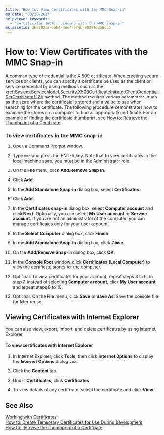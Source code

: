 ```yaml
---
title: "How to: View Certificates with the MMC Snap-in"
ms.date: "03/30/2017"
helpviewer_keywords: 
  - "certificates [WCF], viewing with the MMC snap-in"
ms.assetid: 2b8782aa-ebb4-4ee7-974b-90299e356dc5
---
```

# How to: View Certificates with the MMC Snap-in
A common type of credential is the X.509 certificate. When creating secure services or clients, you can specify a certificate be used as the client or service credential by using methods such as the <xref:System.ServiceModel.Security.X509CertificateInitiatorClientCredential.SetCertificate%2A> method. The method requires various parameters, such as the store where the certificate is stored and a value to use when searching for the certificate. The following procedure demonstrates how to examine the stores on a computer to find an appropriate certificate. For an example of finding the certificate thumbprint, see [How to: Retrieve the Thumbprint of a Certificate](../../../../docs/framework/wcf/feature-details/how-to-retrieve-the-thumbprint-of-a-certificate.md).  
  
### To view certificates in the MMC snap-in  
  
1.  Open a Command Prompt window.  
  
2.  Type `mmc` and press the ENTER key. Note that to view certificates in the local machine store, you must be in the Administrator role.  
  
3.  On the **File** menu, click **Add/Remove Snap In**.  
  
4.  Click **Add**.  
  
5.  In the **Add Standalone Snap-in** dialog box, select **Certificates**.  
  
6.  Click **Add**.  
  
7.  In the **Certificates snap-in** dialog box, select **Computer account** and click **Next**. Optionally, you can select **My User account** or **Service account**. If you are not an administrator of the computer, you can manage certificates only for your user account.  
  
8.  In the **Select Computer** dialog box, click **Finish**.  
  
9. In the **Add Standalone Snap-in** dialog box, click **Close**.  
  
10. On the **Add/Remove Snap-in** dialog box, click **OK**.  
  
11. In the **Console Root** window, click **Certificates (Local Computer)** to view the certificate stores for the computer.  
  
12. Optional. To view certificates for your account, repeat steps 3 to 6. In step 7, instead of selecting **Computer account**, click **My User account** and repeat steps 8 to 10.  
  
13. Optional. On the **File** menu, click **Save** or **Save As**. Save the console file for later reuse.  
  
## Viewing Certificates with Internet Explorer  
 You can also view, export, import, and delete certificates by using Internet Explorer.  
  
#### To view certificates with Internet Explorer  
  
1.  In Internet Explorer, click **Tools**, then click **Internet Options** to display the **Internet Options** dialog box.  
  
2.  Click the **Content** tab.  
  
3.  Under **Certificates**, click **Certificates**.  
  
4.  To view details of any certificate, select the certificate and click **View**.  
  
## See Also  
 [Working with Certificates](../../../../docs/framework/wcf/feature-details/working-with-certificates.md)  
 [How to: Create Temporary Certificates for Use During Development](../../../../docs/framework/wcf/feature-details/how-to-create-temporary-certificates-for-use-during-development.md)  
 [How to: Retrieve the Thumbprint of a Certificate](../../../../docs/framework/wcf/feature-details/how-to-retrieve-the-thumbprint-of-a-certificate.md)
